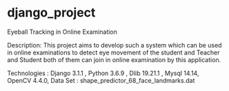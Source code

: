 # django_project
Eyeball Tracking in Online Examination



Description:
This project aims to develop such a system which can be used in online
examinations to detect eye movement of the student and Teacher and
Student both of them can join in online examination by this application.

Technologies :
Django 3.1.1 , Python 3.6.9 , Dlib 19.21.1 , Mysql 14.14, OpenCV 4.4.0,
Data Set : shape_predictor_68_face_landmarks.dat


